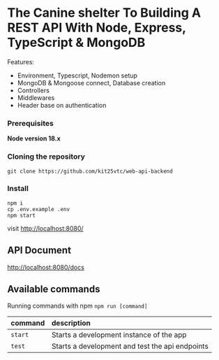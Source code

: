 # The Canine shelter To Building A REST API With Node, Express, TypeScript & MongoDB

Features:

- Environment, Typescript, Nodemon setup
- MongoDB & Mongoose connect, Database creation
- Controllers
- Middlewares
- Header base on authentication

### Prerequisites

**Node version 18.x**

### Cloning the repository

```shell
git clone https://github.com/kit25vtc/web-api-backend
```

### Install

```shell
npm i
cp .env.example .env
npm start
```

visit [http://localhost:8080/](http://localhost:8080/)

## API Document

[http://localhost:8080/docs](http://localhost:8080/docs)

## Available commands

Running commands with npm `npm run [command]`

| command | description                                     |
| :------ | :---------------------------------------------- |
| `start` | Starts a development instance of the app        |
| `test`  | Starts a development and test the api endpoints |
